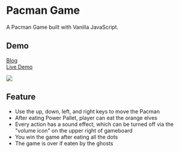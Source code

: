# Pacman Game
A Pacman Game built with Vanilla JavaScript.

## Demo
[Blog](https://winnie0609.github.io/2021/03/26/0326-pacman-game/)  
[Live Demo](https://winnie0609.github.io/pacman-game/pacman.html)  
  
![](https://i.imgur.com/aUPLfkR.gif)

## Feature
* Use the up, down, left, and right keys to move the Pacman
* After eating Power Pallet, player can eat the orange elves
* Every action has a sound effect, which can be turned off via the "volume icon" on the upper right of gameboard
* You win the game after eating all the dots
* The game is over if eaten by the ghosts

